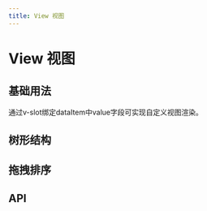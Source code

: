 ```yaml
---
title: View 视图
---
```


# View 视图

## 基础用法

通过v-slot绑定dataItem中value字段可实现自定义视图渲染。

<demo-preview2 path="./def.vue" />

## 树形结构

<demo-preview2 path="./treeView.vue" />

## 拖拽排序

<demo-preview2 path="./dragSort.vue" />

## API

<API src="./view.json" lang="zh"></API>
